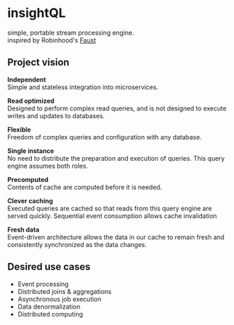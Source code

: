 # insightQL
simple, portable stream processing engine.
<br> inspired by Robinhood's [Faust](https://faust.readthedocs.io/en/latest/introduction.html)

## Project vision

**Independent**
<br>Simple and stateless integration into microservices. 

**Read optimized**
<br>Designed to perform complex read queries, and is not designed to execute writes and updates to databases.

**Flexible**
<br>Freedom of complex queries and configuration with any database.

**Single instance**
<br>No need to distribute the preparation and execution of queries. This query engine assumes both roles.

**Precomputed**
<br>Contents of cache are computed before it is needed.

**Clever caching**
<br>Executed queries are cached so that reads from this query engine are served quickly. Sequential event consumption allows cache invalidation

**Fresh data**
<br>Event-driven architecture allows the data in our cache to remain fresh and consistently synchronized as the data changes.

## Desired use cases
- Event processing
- Distributed joins & aggregations
- Asynchronous job execution
- Data denormalization
- Distributed computing
